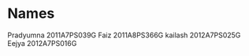 Names
=====
Pradyumna 2011A7PS039G
Faiz      2011A8PS366G
kailash   2012A7PS025G
Eejya     2012A7PS016G
